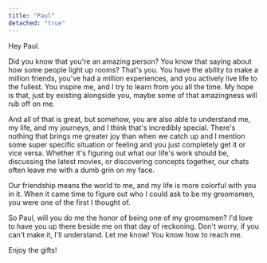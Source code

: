```yaml
---
title: "Paul"
detached: "true"
---
```


Hey Paul.

Did you know that you're an amazing person? You know that saying about how some people light up rooms? That's you. You have the ability to make a million friends, you've had a million experiences, and you actively live life to the fullest. You inspire me, and I try to learn from you all the time. My hope is that, just by existing alongside you, maybe some of that amazingness will rub off on me.

And all of that is great, but somehow, you are also able to understand me, my life, and my journeys, and I think that's incredibly special. There's nothing that brings me greater joy than when we catch up and I mention some super specific situation or feeling and you just completely get it or vice versa. Whether it's figuring out what our life's work should be, discussing the latest movies, or discovering concepts together, our chats often leave me with a dumb grin on my face.

Our friendship means the world to me, and my life is more colorful with you in it. When it came time to figure out who I could ask to be my groomsmen, you were one of the first I thought of.

So Paul, will you do me the honor of being one of my groomsmen? I'd love to have you up there beside me on that day of reckoning. Don't worry, if you can't make it, I'll understand. Let me know! You know how to reach me.

Enjoy the gifts!
